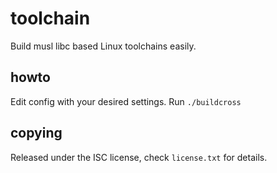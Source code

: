 # toolchain
Build musl libc based Linux toolchains easily.

## howto
Edit config with your desired settings. Run `./buildcross`

## copying
Released under the ISC license, check `license.txt` for details.
